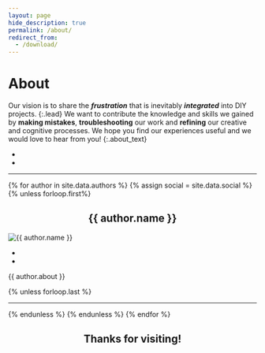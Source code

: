 ```yaml
---
layout: page
hide_description: true
permalink: /about/
redirect_from:
  - /download/
---
```


# About

Our vision is to share the __*frustration*__ that is inevitably __*integrated*__ into DIY projects.
{:.lead}
We want to contribute the knowledge and skills we gained by __making mistakes__, __troubleshooting__ our work and 
__refining__ our creative and cognitive processes.
We hope you find our experiences useful and we would love to hear from you!
{:.about_text}

<div class="sidebar-social">
<ul> 
<li> <a href="{{ if.email | prepend: social.email.prepend }}" title="{{ social.email.name }}" class="no-mark-external">
<span class="{{ social.email.icon }}"></span></a></li>
<li> <a href="{{ if.github | prepend: social.github.prepend }}" title="{{ social.github.name }}" class="no-mark-external">
<span class="{{ social.github.icon }}"></span></a></li>
</ul>
</div>


<hr>

{% for author in site.data.authors %}
{% assign social = site.data.social %}
{% unless forloop.first%}
<h2 align="center"> {{ author.name }} </h2>

<div class="wrapper">
<div class="about">
<img src="{{ author.picture.path | relative_url }}" alt="{{ author.name }}" class="about_img">

<div class="sidebar-social">
<ul> 
<li> <a href="{{ author.email | prepend: social.email.prepend }}" title="{{ social.email.name }}" class="no-mark-external">
<span class="{{ social.email.icon }}"></span></a></li>
<li> <a href="{{ author.linkedin | prepend: social.linkedin.prepend }}" title="{{ social.linkedin.name }}" class="no-mark-external">
<span class="{{ social.linkedin.icon }}"></span></a></li>
</ul>
</div>

</div>

<div>
<p class="about_text">
{{ author.about }}
</p>
</div>

</div>


{% unless forloop.last %}
<hr style="clear:both">


{% endunless %}
{% endunless %}
{% endfor %}

<h2 align="center" style="clear:both"> Thanks for visiting! </h2>